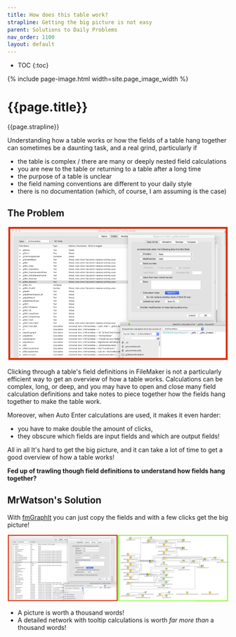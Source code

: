 ```yaml
---
title: How does this table work?
strapline: Getting the big picture is not easy
parent: Solutions to Daily Problems
nav_order: 1100
layout: default
---
```

- TOC
{:toc}

{% include page-image.html width=site.page_image_width %}

# {{page.title}}

{{page.strapline}}

Understanding how a table works or how the fields of a table hang together can sometimes be a daunting task, and a real grind, particularly if

- the table is complex / there are many or deeply nested field calculations
- you are new to the table or returning to a table after a long time
- the purpose of a table is unclear
- the field naming conventions are different to your daily style
- there is no documentation (which, of course, I am assuming is the case)

## The Problem

![How does this table work](/assets/images/how-does-this-table-work.png)

Clicking through a table's field definitions in FileMaker is not a particularly efficient way to get an overview of how a table works. Calculations can be complex, long, or deep, and you may have to open and close many field calculation definitions and take notes to piece together how the fields hang together to make the table work.

Moreover, when Auto Enter calculations are used, it makes it even harder:

- you have to make double the amount of clicks,
- they obscure which fields are input fields and which are output fields!

All in all It's hard to get the big picture, and it can take a lot of time to get a good overview of how a table works!

**Fed up of trawling though field definitions to understand how fields hang together?**

## MrWatson's Solution

With [fmGraphIt](fmgraphit.html) you can just copy the fields and with a few clicks get the big picture!

![Trawling Fields](/assets/images/fmgraphit-a-picture-is-worth-a-thousand-words.png)

- A picture is worth a thousand words!
- A detailed network with tooltip calculations is worth *far more than* a thousand words!
